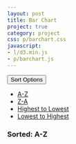 ```yaml
---
layout: post
title: Bar Chart
project: true
category: project
css: p/barchart.css
javascript: 
- l/d3.min.js
- p/barchart.js
---
```


<div class="dropdown">
  <button class="btn btn-default btn-lg dropdown-toggle" type="button" id="dropdownMenu1" data-toggle="dropdown" aria-expanded="true">
    Sort Options
    <span class="caret"></span>
  </button>
  <ul class="dropdown-menu" role="menu" aria-labelledby="dropdownMenu1">
    <li role="presentation"><a data-val="1" role="menuitem"  tabindex="-1" href="#">A-Z</a></li>
    <li role="presentation"><a data-val="2" role="menuitem" tabindex="-1" href="#">Z-A</a></li>
    <li role="presentation"><a data-val="3" role="menuitem" tabindex="-1" href="#">Highest to Lowest</a></li>
    <li role="presentation"><a data-val="4" role="menuitem" tabindex="-1" href="#">Lowest to Highest</a></li>
  </ul>
</div>
<h3 id="sorted">Sorted: A-Z</h3>
<svg id="chart"></svg>